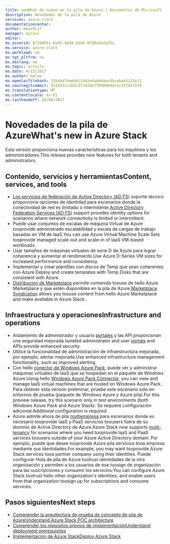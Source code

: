 ```yaml
---
title: aaaWhat de nuevo en la pila de Azure | Documentos de Microsoft
description: Novedades de la pila de Azure
services: azure-stack
documentationcenter: 
author: HeathL17
manager: byronr
editor: 
ms.assetid: 872b0651-0a92-4d28-b2e6-07d0a4a9a25a
ms.service: azure-stack
ms.workload: na
ms.tgt_pltfrm: na
ms.devlang: na
ms.topic: article
ms.date: 4/13/2017
ms.author: helaw
ms.openlocfilehash: 32b4bd7deebb12a92e4abbdaacdbcebaa5125e11
ms.sourcegitcommit: 523283cc1b3c37c428e77850964dc1c33742c5f0
ms.translationtype: MT
ms.contentlocale: es-ES
ms.lasthandoff: 10/06/2017
---
```

# <a name="whats-new-in-azure-stack"></a><span data-ttu-id="8eaf0-103">Novedades de la pila de Azure</span><span class="sxs-lookup"><span data-stu-id="8eaf0-103">What's new in Azure Stack</span></span>
<span data-ttu-id="8eaf0-104">Esta versión proporciona nuevas características para los inquilinos y los administradores.</span><span class="sxs-lookup"><span data-stu-id="8eaf0-104">This release provides new features for both tenants and administrators.</span></span>

## <a name="content-services-and-tools"></a><span data-ttu-id="8eaf0-105">Contenido, servicios y herramientas</span><span class="sxs-lookup"><span data-stu-id="8eaf0-105">Content, services, and tools</span></span>
* <span data-ttu-id="8eaf0-106">[Los servicios de federación de Active Directory (AD FS)](azure-stack-key-features.md#identity) soporte técnico proporciona opciones de identidad para escenarios donde la conectividad de red es limitado o intermitente.</span><span class="sxs-lookup"><span data-stu-id="8eaf0-106">[Active Directory Federation Services (AD FS)](azure-stack-key-features.md#identity) support provides identity options for scenarios where network connectivity is limited or intermittent.</span></span>
* <span data-ttu-id="8eaf0-107">Puede usar conjuntos de escalas de máquina Virtual de Azure tooprovide administrado escalabilidad y escala de cargas de trabajo basadas en VM de IaaS.</span><span class="sxs-lookup"><span data-stu-id="8eaf0-107">You can use Azure Virtual Machine Scale Sets tooprovide managed scale-out and scale-in of IaaS VM-based workloads.</span></span> 
* <span data-ttu-id="8eaf0-108">Usar tamaños de máquinas virtuales de serie D de Azure para lograr coherencia y aumentar el rendimiento.</span><span class="sxs-lookup"><span data-stu-id="8eaf0-108">Use Azure D-Series VM sizes for increased performance and consistency.</span></span>
* <span data-ttu-id="8eaf0-109">Implementar y crear plantillas con discos de Temp que sean coherentes con Azure.</span><span class="sxs-lookup"><span data-stu-id="8eaf0-109">Deploy and create templates with Temp Disks that are consistent with Azure.</span></span>
* <span data-ttu-id="8eaf0-110">[Distribución de Marketplace](azure-stack-download-azure-marketplace-item.md) permite contenido toouse de hello Azure Marketplace y que estén disponibles en la pila de Azure.</span><span class="sxs-lookup"><span data-stu-id="8eaf0-110">[Marketplace Syndication](azure-stack-download-azure-marketplace-item.md) allows you toouse content from hello Azure Marketplace and make available in Azure Stack.</span></span>

## <a name="infrastructure-and-operations"></a><span data-ttu-id="8eaf0-111">Infraestructura y operaciones</span><span class="sxs-lookup"><span data-stu-id="8eaf0-111">Infrastructure and operations</span></span>
* <span data-ttu-id="8eaf0-112">Aislamiento de administrador y usuario [portales](azure-stack-manage-portals.md) y las API proporcionan una seguridad mejorada.</span><span class="sxs-lookup"><span data-stu-id="8eaf0-112">Isolated administrator and user [portals](azure-stack-manage-portals.md) and APIs provide enhanced security.</span></span>
* <span data-ttu-id="8eaf0-113">Utilice la funcionalidad de administración de infraestructura mejorada, por ejemplo, alertar mejorada.</span><span class="sxs-lookup"><span data-stu-id="8eaf0-113">Use enhanced infrastructure management functionality, such as improved alerting.</span></span>
* <span data-ttu-id="8eaf0-114">Con hello [conector de Windows Azure Pack](azure-stack-manage-windows-azure-pack.md), puede ver y administrar máquinas virtuales de IaaS que se hospedan en el paquete de Windows Azure.</span><span class="sxs-lookup"><span data-stu-id="8eaf0-114">Using hello [Windows Azure Pack Connector](azure-stack-manage-windows-azure-pack.md), you can view and manage IaaS virtual machines that are hosted on Windows Azure Pack.</span></span> <span data-ttu-id="8eaf0-115">Para obtener esta versión preliminar, pruebe este escenario solo en entornos de prueba (paquete de Windows Azure y Azure pila).</span><span class="sxs-lookup"><span data-stu-id="8eaf0-115">For this preview release, try this scenario only in test environments (both Windows Azure Pack and Azure Stack).</span></span> <span data-ttu-id="8eaf0-116">Se requiere configuración adicional.</span><span class="sxs-lookup"><span data-stu-id="8eaf0-116">Additional configuration is required.</span></span>
* <span data-ttu-id="8eaf0-117">Azure admite ahora de pila [multiempresa](azure-stack-enable-multitenancy.md) para escenarios donde es necesario tooprovide IaaS y PaaS servicios toousers fuera de su dominio de Active Directory de Azure.</span><span class="sxs-lookup"><span data-stu-id="8eaf0-117">Azure Stack now supports [multi-tenancy](azure-stack-enable-multitenancy.md) for scenarios where you need tooprovide IaaS and PaaS services toousers outside of your Azure Active Directory domain.</span></span>  <span data-ttu-id="8eaf0-118">Por ejemplo, puede que desee tooprovide Azure pila servicios tooa empresa mediante sus identidades.</span><span class="sxs-lookup"><span data-stu-id="8eaf0-118">For example, you may want tooprovide Azure Stack services tooa partner company using their identities.</span></span> <span data-ttu-id="8eaf0-119">Puede configurar Hola de pila de Azure tootrust identidades de la otra organización y permiten a los usuarios de ese toosign de organización para las suscripciones y consumir los servicios.</span><span class="sxs-lookup"><span data-stu-id="8eaf0-119">You can configure Azure Stack tootrust hello other organization's identities, and enable users from that organization toosign up for subscriptions and consume services.</span></span>  

## <a name="next-steps"></a><span data-ttu-id="8eaf0-120">Pasos siguientes</span><span class="sxs-lookup"><span data-stu-id="8eaf0-120">Next steps</span></span>
* [<span data-ttu-id="8eaf0-121">Comprender la arquitectura de prueba de concepto de pila de Azure</span><span class="sxs-lookup"><span data-stu-id="8eaf0-121">Understand Azure Stack POC architecture</span></span>](azure-stack-architecture.md)      
* [<span data-ttu-id="8eaf0-122">Comprender los requisitos previos de implementación</span><span class="sxs-lookup"><span data-stu-id="8eaf0-122">Understand deployment prerequisites</span></span>](azure-stack-deploy.md)
* [<span data-ttu-id="8eaf0-123">Implementación de Azure Stack</span><span class="sxs-lookup"><span data-stu-id="8eaf0-123">Deploy Azure Stack</span></span>](azure-stack-run-powershell-script.md)

